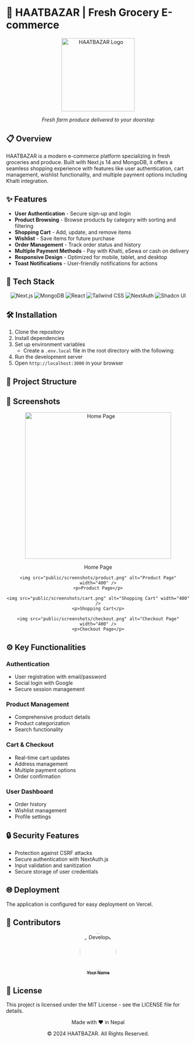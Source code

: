 # 🛒 HAATBAZAR | Fresh Grocery E-commerce

<div align="center">
    <img src="public/logo.png" alt="HAATBAZAR Logo" width="200" />
    <p><i>Fresh farm produce delivered to your doorstep</i></p>
</div>

## 📋 Overview

HAATBAZAR is a modern e-commerce platform specializing in fresh groceries and produce. Built with Next.js 14 and MongoDB, it offers a seamless shopping experience with features like user authentication, cart management, wishlist functionality, and multiple payment options including Khalti integration.

## ✨ Features

- **User Authentication** - Secure sign-up and login
- **Product Browsing** - Browse products by category with sorting and filtering
- **Shopping Cart** - Add, update, and remove items
- **Wishlist** - Save items for future purchase
- **Order Management** - Track order status and history
- **Multiple Payment Methods** - Pay with Khalti, eSewa or cash on delivery
- **Responsive Design** - Optimized for mobile, tablet, and desktop
- **Toast Notifications** - User-friendly notifications for actions

## 🚀 Tech Stack

<div align="center">
    <img src="https://img.shields.io/badge/Next.js-000000?style=for-the-badge&logo=next.js&logoColor=white" alt="Next.js" />
    <img src="https://img.shields.io/badge/MongoDB-47A248?style=for-the-badge&logo=mongodb&logoColor=white" alt="MongoDB" />
    <img src="https://img.shields.io/badge/React-61DAFB?style=for-the-badge&logo=react&logoColor=black" alt="React" />
    <img src="https://img.shields.io/badge/Tailwind-06B6D4?style=for-the-badge&logo=tailwind-css&logoColor=white" alt="Tailwind CSS" />
    <img src="https://img.shields.io/badge/NextAuth-000000?style=for-the-badge&logo=next.js&logoColor=white" alt="NextAuth" />
    <img src="https://img.shields.io/badge/Shadcn_UI-000000?style=for-the-badge&logo=shadcnui&logoColor=white" alt="Shadcn UI" />
</div>

## 🛠️ Installation

1. Clone the repository
2. Install dependencies
3. Set up environment variables
     - Create a `.env.local` file in the root directory with the following:
4. Run the development server
5. Open `http://localhost:3000` in your browser

## 📁 Project Structure

<!-- Add project structure details here -->

## 📱 Screenshots

<div align="center">
    <img src="public/screenshots/home.png" alt="Home Page" width="400" />
    <p>Home Page</p>
    
    <img src="public/screenshots/product.png" alt="Product Page" width="400" />
    <p>Product Page</p>
    
    <img src="public/screenshots/cart.png" alt="Shopping Cart" width="400" />
    <p>Shopping Cart</p>
    
    <img src="public/screenshots/checkout.png" alt="Checkout Page" width="400" />
    <p>Checkout Page</p>
</div>

## ⚙️ Key Functionalities

### Authentication
- User registration with email/password
- Social login with Google
- Secure session management

### Product Management
- Comprehensive product details
- Product categorization
- Search functionality

### Cart & Checkout
- Real-time cart updates
- Address management
- Multiple payment options
- Order confirmation

### User Dashboard
- Order history
- Wishlist management
- Profile settings

## 🔒 Security Features

- Protection against CSRF attacks
- Secure authentication with NextAuth.js
- Input validation and sanitization
- Secure storage of user credentials

## 🌐 Deployment

The application is configured for easy deployment on Vercel.

## 👥 Contributors

<div align="center">
    <a href="https://github.com/yourusername">
        <img src="https://github.com/yourusername.png" width="100px;" alt="Developer" style="border-radius:50%"/>
        <br />
        <sub><b>Your Name</b></sub>
    </a>
</div>

## 📄 License

This project is licensed under the MIT License - see the LICENSE file for details.

<div align="center">
    <p>Made with ❤️ in Nepal</p>
    <p>© 2024 HAATBAZAR. All Rights Reserved.</p>
</div>